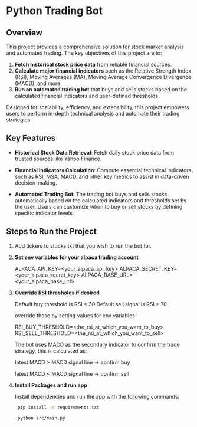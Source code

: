 # Python Trading Bot

## Overview

This project provides a comprehensive solution for stock market analysis and automated trading. The key objectives of this project are to:

1. **Fetch historical stock price data** from reliable financial sources.
2. **Calculate major financial indicators** such as the Relative Strength Index (RSI), Moving Averages (MA), Moving Average Convergence Divergence (MACD), and more.
3. **Run an automated trading bot** that buys and sells stocks based on the calculated financial indicators and user-defined thresholds.

Designed for scalability, efficiency, and extensibility, this project empowers users to perform in-depth technical analysis and automate their trading strategies.

## Key Features

- **Historical Stock Data Retrieval**: Fetch daily stock price data from trusted sources like Yahoo Finance.
- **Financial Indicators Calculation**: Compute essential technical indicators such as RSI, MSA, MACD, and other key metrics to assist in data-driven decision-making.

- **Automated Trading Bot**: The trading bot buys and sells stocks automatically based on the calculated indicators and thresholds set by the user. Users can customize when to buy or sell stocks by defining specific indicator levels.

## Steps to Run the Project

1. Add tickers to stocks.txt that you wish to run the bot for.

2. **Set env variables for your alpaca trading account**

   ALPACA_API_KEY=<your_alpaca_api_key>
   ALPACA_SECRET_KEY=<your_alpaca_secret_key>
   ALPACA_BASE_URL=<your_alpaca_base_url>

3. **Override RSI thresholds if desired**

    Default buy threshold is RSI < 30 
    Default sell signal is RSI > 70

    override these by setting values for env variables

    RSI_BUY_THRESHOLD=<the_rsi_at_which_you_want_to_buy>
    RSI_SELL_THRESHOLD=<the_rsi_at_which_you_want_to_sell>

    The bot uses MACD as the secondary indicator to confirm the trade strategy,
    this is calculated as:

    latest MACD > MACD signal line -> confirm buy
    
    latest MACD < MACD signal line -> confirm sell


4. **Install Packages and run app**

   Install dependencies and run the app with the following commands:

   ```bash
    pip install -r requirements.txt

    python src/main.py
   ```
